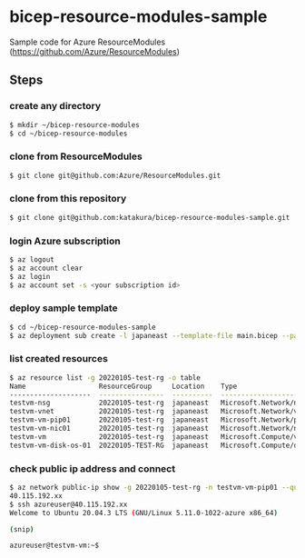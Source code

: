 # bicep-resource-modules-sample
Sample code for Azure ResourceModules (https://github.com/Azure/ResourceModules)

## Steps

### create any directory

```bash
$ mkdir ~/bicep-resource-modules
$ cd ~/bicep-resource-modules
```

### clone from ResourceModules

```bash
$ git clone git@github.com:Azure/ResourceModules.git
```

### clone from this repository

```bash
$ git clone git@github.com:katakura/bicep-resource-modules-sample.git
```

### login Azure subscription

```bash
$ az logout
$ az account clear
$ az login
$ az account set -s <your subscription id>
```

### deploy sample template

```bash
$ cd ~/bicep-resource-modules-sample
$ az deployment sub create -l japaneast --template-file main.bicep --parameters resourceGroupName=<target resource group name> adminPassword=<password>
```

### list created resources

```bash
$ az resource list -g 20220105-test-rg -o table
Name                  ResourceGroup     Location    Type                                     Status
--------------------  ----------------  ----------  ---------------------------------------  --------
testvm-nsg            20220105-test-rg  japaneast   Microsoft.Network/networkSecurityGroups
testvm-vnet           20220105-test-rg  japaneast   Microsoft.Network/virtualNetworks
testvm-vm-pip01       20220105-test-rg  japaneast   Microsoft.Network/publicIPAddresses
testvm-vm-nic01       20220105-test-rg  japaneast   Microsoft.Network/networkInterfaces
testvm-vm             20220105-test-rg  japaneast   Microsoft.Compute/virtualMachines
testvm-vm-disk-os-01  20220105-TEST-RG  japaneast   Microsoft.Compute/disks
```

### check public ip address and connect

```bash
$ az network public-ip show -g 20220105-test-rg -n testvm-vm-pip01 --query 'ipAddress' -o tsv
40.115.192.xx
$ ssh azureuser@40.115.192.xx
Welcome to Ubuntu 20.04.3 LTS (GNU/Linux 5.11.0-1022-azure x86_64)

(snip)

azureuser@testvm-vm:~$ 
```
